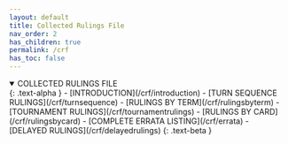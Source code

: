 ```yaml
---
layout: default
title: Collected Rulings File
nav_order: 2
has_children: true
permalink: /crf
has_toc: false
---
```


<details open markdown="block">
  <summary>
   COLLECTED RULINGS FILE
  </summary>
  {: .text-alpha }
 - [INTRODUCTION](/crf/introduction)
 - [TURN SEQUENCE RULINGS](/crf/turnsequence)
 - [RULINGS BY TERM](/crf/rulingsbyterm)
 - [TOURNAMENT RULINGS](/crf/tournamentrulings)
 - [RULINGS BY CARD](/crf/rulingsbycard)
 - [COMPLETE ERRATA LISTING](/crf/errata)
 - [DELAYED RULINGS](/crf/delayedrulings)
 {: .text-beta }
</details>
